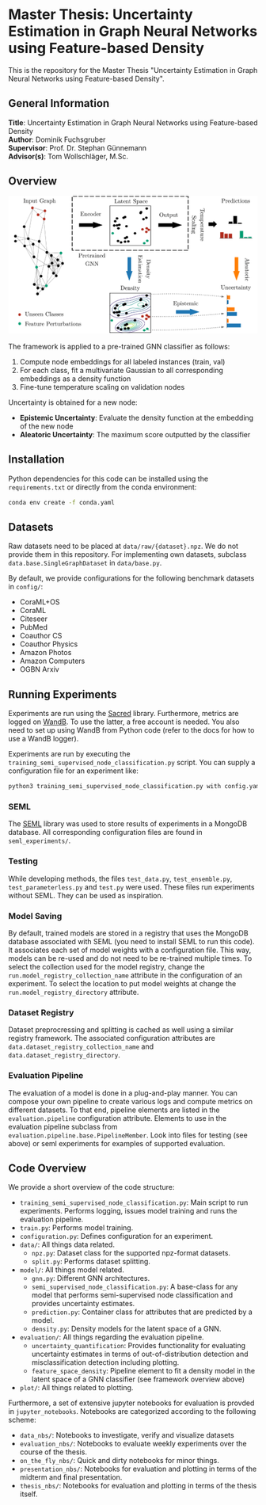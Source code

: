 # Master Thesis: Uncertainty Estimation in Graph Neural Networks using Feature-based Density

This is the repository for the Master Thesis "Uncertainty Estimation in Graph Neural Networks using Feature-based Density". 

## General Information

**Title**: Uncertainty Estimation in Graph Neural Networks using Feature-based Density<br>
**Author**: Dominik Fuchsgruber<br>
**Supervisor**: Prof. Dr. Stephan Günnemann<br>
**Advisor(s)**: Tom Wollschläger, M.Sc.<br>

## Overview

<img src="method-overview.png" alt="Overview" width="720"/>


The framework is applied to a pre-trained GNN classifier as follows: <br>

1. Compute node embeddings for all labeled instances (train, val)
2. For each class, fit a multivariate Gaussian to all corresponding embeddings as a density function
3. Fine-tune temperature scaling on validation nodes

Uncertainty is obtained for a new node:
- **Epistemic Uncertainty**: Evaluate the density function at the embedding of the new node
- **Aleatoric Uncertainty**: The maximum score outputted by the classifier

## Installation

Python dependencies for this code can be installed using the `requirements.txt` or directly from the conda environment:

```bash
conda env create -f conda.yaml
```

## Datasets

Raw datasets need to be placed at `data/raw/{dataset}.npz`. We do not provide them in this repository. For implementing own datasets, subclass `data.base.SingleGraphDataset` in `data/base.py`.

By default, we provide configurations for the following benchmark datasets in `config/`:
- CoraML+OS
- CoraML
- Citeseer
- PubMed
- Coauthor CS
- Coauthor Physics
- Amazon Photos
- Amazon Computers
- OGBN Arxiv

## Running Experiments

Experiments are run using the [Sacred](https://sacred.readthedocs.io/en/stable/index.html) library. Furthermore, metrics are logged on [WandB](https://wandb.ai/). To use the latter, a free account is needed. You also need to set up using WandB from Python code (refer to the docs for how to use a WandB logger).

Experiments are run by executing the `training_semi_supervised_node_classification.py` script. You can supply a configuration file for an experiment like:

```bash
python3 training_semi_supervised_node_classification.py with config.yaml
```

### SEML

The [SEML](https://github.com/TUM-DAML/seml) library was used to store results of experiments in a MongoDB database. All corresponding configuration files are found in `seml_experiments/`.

### Testing

While developing methods, the files `test_data.py`, `test_ensemble.py`, `test_parameterless.py` and `test.py` were used. These files run experiments without SEML. They can be used as inspiration.

### Model Saving

By default, trained models are stored in a registry that uses the MongoDB database associated with SEML (you need to install SEML to run this code). It associates each set of model weights with a configuration file. This way, models can be re-used and do not need to be re-trained multiple times. To select the collection used for the model registry, change the `run.model_registry_collection_name` attribute in the configuration of an experiment. To select the location to put model weights at change the `run.model_registry_directory` attribute.

### Dataset Registry

Dataset preprocressing and splitting is cached as well using a similar registry framework. The associated configuration attributes are `data.dataset_registry_collection_name` and `data.dataset_registry_directory`.

### Evaluation Pipeline

The evaluation of a model is done in a plug-and-play manner. You can compose your own pipeline to create various logs and compute metrics on different datasets. To that end, pipeline elements are listed in the `evaluation.pipeline` configuration attribute. Elements to use in the evaluation pipeline subclass from `evaluation.pipeline.base.PipelineMember`. Look into files for testing (see above) or seml experiments for examples of supported evaluation.

## Code Overview
We provide a short overview of the code structure:
- `training_semi_supervised_node_classification.py`: Main script to run experiments. Performs logging, issues model training and runs the evaluation pipeline.
- `train.py`: Performs model training.
- `configuration.py`: Defines configuration for an experiment.
- `data/`: All things data related.
  - `npz.py`: Dataset class for the supported npz-format datasets.
  - `split.py`: Performs dataset splitting.
- `model/`: All things model related.
  - `gnn.py`: Different GNN architectures.
  - `semi_supervised_node_classification.py`: A base-class for any model that performs semi-supervised node classification and provides uncertainty estimates.
  - `prediction.py`: Container class for attributes that are predicted by a model.
  - `density.py`: Density models for the latent space of a GNN.
- `evaluation/`: All things regarding the evaluation pipeline.
  - `uncertainty_quantification`: Provides functionality for evaluating uncertainty estimates in terms of out-of-distribution detection and misclassification detection including plotting.
  - `feature_space_density`: Pipeline element to fit a density model in the latent space of a GNN classifier (see framework overview above)
- `plot/`: All things related to plotting.

Furthermore, a set of extensive jupyter notebooks for evaluation is provded in `jupyter_notebooks`. Notebooks are categorized according to the following scheme:
- `data_nbs/`: Notebooks to investigate, verify and visualize datasets
- `evaluation_nbs/`: Notebooks to evaluate weekly experiments over the course of the thesis.
- `on_the_fly_nbs/`: Quick and dirty notebooks for minor things.
- `presentation_nbs/`: Notebooks for evaluation and plotting in terms of the midterm and final presentation.
- `thesis_nbs/`: Notebooks for evaluation and plotting in terms of the thesis itself.